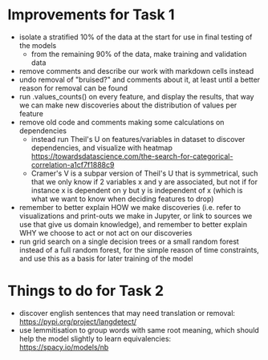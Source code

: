 # Improvements for Task 1
- isolate a stratified 10% of the data at the start for use in final testing of the models
    - from the remaining 90% of the data, make training and validation data
- remove comments and describe our work with markdown cells instead
- undo removal of "bruised?" and comments about it, at least until a better reason for removal can be found
- run .values_counts() on every feature, and display the results, that way we can make new discoveries about the distribution of values per feature
- remove old code and comments making some calculations on dependencies
    - instead run Theil's U on features/variables in dataset to discover dependencies, and visualize with heatmap https://towardsdatascience.com/the-search-for-categorical-correlation-a1cf7f1888c9 
    - Cramer's V is a subpar version of Theil's U that is symmetrical, such that we only know if 2 variables x and y are associated, but not if for instance x is dependent on y but y is independent of x (which is what we want to know when deciding features to drop)
- remember to better explain HOW we make discoveries (i.e. refer to visualizations and print-outs we make in Jupyter, or link to sources we use that give us domain knowledge), and remember to better explain WHY we choose to act or not act on our discoveries
- run grid search on a single decision trees or a small random forest instead of a full random forest, for the simple reason of time constraints, and use this as a basis for later training of the model

# Things to do for Task 2
- discover english sentences that may need translation or removal: https://pypi.org/project/langdetect/
- use lemmitisation to group words with same root meaning, which should help the model slightly to learn equivalencies: https://spacy.io/models/nb
